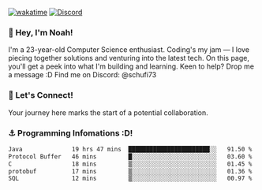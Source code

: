 [![wakatime](https://wakatime.com/badge/user/018b5c7c-fde2-4105-aa96-f5c758abb0a2.svg)](https://wakatime.com/@018b5c7c-fde2-4105-aa96-f5c758abb0a2)
[![Discord](https://img.shields.io/badge/Discord-5865F2?style=flat&logo=discord&logoColor=white)](https://discord.gg/eAW8AGXaGu)



### 👋 Hey, I'm Noah!
I'm a 23-year-old Computer Science enthusiast. Coding's my jam — I love piecing together solutions and venturing into the latest tech. On this page, you'll get a peek into what I'm building and learning. Keen to help? Drop me a message :D 
Find me on Discord: @schufi73

### 🤝 Let's Connect!
Your journey here marks the start of a potential collaboration.

### ⚓ Programming Infomations :D!
<!--START_SECTION:waka-->

```txt
Java              19 hrs 47 mins  ███████████████████████░░   91.50 %
Protocol Buffer   46 mins         █░░░░░░░░░░░░░░░░░░░░░░░░   03.60 %
C                 18 mins         ▒░░░░░░░░░░░░░░░░░░░░░░░░   01.45 %
protobuf          17 mins         ▒░░░░░░░░░░░░░░░░░░░░░░░░   01.36 %
SQL               12 mins         ▒░░░░░░░░░░░░░░░░░░░░░░░░   00.97 %
```

<!--END_SECTION:waka-->

